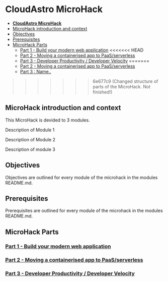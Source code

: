 # **CloudAstro MicroHack**

- [**CloudAstro MicroHack**](#cloudastro-microhack)
- [MicroHack introduction and context](#microhack-introduction-and-context)
- [Objectives](#objectives)
- [Prerequisites](#prerequisites)
- [MicroHack Parts](#microhack-parts)
  - [Part 1 - Build your modern web application](./01-build-your-modern-web-application/README.md)
<<<<<<< HEAD
  - [Part 2 - Moving a containerised app to PaaS/serverless](./02-Moving-a-containerised-app-to-PaaS-serverless/)
  - [Part 3 - Developer Productivity / Developer Velocity](./03=Developer-Productivity/Developer-Velocity/README.md)
=======
  - [Part 2 - Moving a containerised app to PaaS/serverless](./03-developer-productivity-developer-velocity/5-Moving-a-containerised-app-to-PaaS-serverless/)
  - [Part 3 : Name..](./03-developer-productivity-developer-velocity/)
>>>>>>> 6e677c9 (Changed structure of parts of the MicroHack. Not finished!)

## MicroHack introduction and context

This MicroHack is devided to 3 modules.

Description of Module 1

Description of Module 2

Description of module 3

## Objectives

Objectives are outlined for every module of the microhack in the modules README.md.

## Prerequisites

Prerequisites are outlined for every module of the microhack in the modules README.md.

## MicroHack Parts

### [Part 1 - Build your modern web application](./01-build-your-modern-web-application/README.md)

### [Part 2 - Moving a containerised app to PaaS/serverless](./02-Moving-a-containerised-app-to-PaaS-serverless/)

### [Part 3 - Developer Productivity / Developer Velocity ](./03=Developer-Productivity/Developer-Velocity/README.md)
